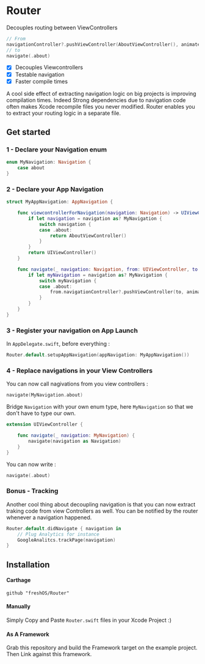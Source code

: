 # Router
Decouples routing between ViewControllers


```swift
// From
navigationController?.pushViewController(AboutViewController(), animated: true)
// to
navigate(.about)
```

- [x] Decouples Viewcontrollers  
- [x] Testable navigation  
- [x] Faster compile times

A cool side effect of extracting navigation logic on big projects is improving compilation times.
Indeed Strong dependencies due to navigation code often makes Xcode recompile files you never modified. Router enables you to extract your routing logic in a separate file.


## Get started

### 1 - Declare your Navigation enum
```swift
enum MyNavigation: Navigation {
    case about
}
```

### 2 - Declare your App Navigation

```swift
struct MyAppNavigation: AppNavigation {

    func viewcontrollerForNavigation(navigation: Navigation) -> UIViewController {
        if let navigation = navigation as? MyNavigation {
            switch navigation {
            case .about:
                return AboutViewController()
            }
        }
        return UIViewController()
    }

    func navigate(_ navigation: Navigation, from: UIViewController, to: UIViewController) {
        if let myNavigation = navigation as? MyNavigation {
            switch myNavigation {
            case .about:
                from.navigationController?.pushViewController(to, animated: true)
            }
        }
    }
}
```

### 3 - Register your navigation on App Launch

In `AppDelegate.swift`, before everything :
```swift
Router.default.setupAppNavigation(appNavigation: MyAppNavigation())
```

### 4 - Replace navigations in your View Controllers

You can now call nagivations from you view controllers :

```swift
navigate(MyNavigation.about)
```

Bridge `Navigation` with your own enum type, here `MyNavigation` so that we don't have to type our own.
```swift
extension UIViewController {

    func navigate(_ navigation: MyNavigation) {
        navigate(navigation as Navigation)
    }
}
```
You can now write :
```swift
navigate(.about)
```


### Bonus - Tracking
Another cool thing about decoupling navigation is that you can now extract traking code from view Controllers as well. You can be notified by the router whenever a navigation happened.

```swift
Router.default.didNavigate { navigation in
    // Plug Analytics for instance
    GoogleAnalitcs.trackPage(navigation)
}

```

## Installation

#### Carthage
```
github "freshOS/Router"
```
#### Manually
Simply Copy and Paste `Router.swift` files in your Xcode Project :)

#### As A Framework
Grab this repository and build the Framework target on the example project. Then Link against this framework.
